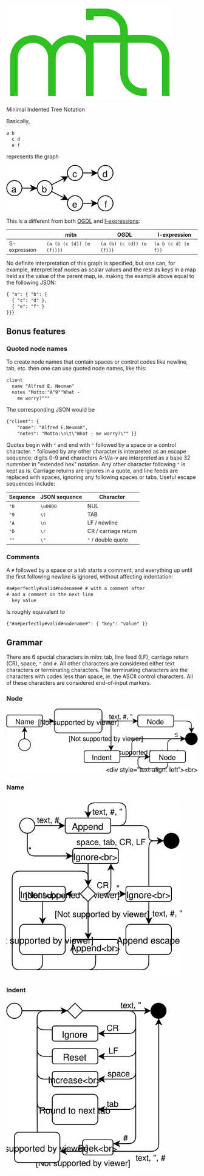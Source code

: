 ![mitn logo](logo.svg)

Minimal Indented Tree Notation

Basically, 
```
a b
  c d
  e f
```
represents the graph

![example a](doc/mitn_example_a.svg)

This is a different from both [OGDL](https://ogdl.org) and [I-expressions](https://srfi.schemers.org/srfi-49/srfi-49.html):

|  |mitn  | OGDL | I-expression |
|--|------|------|--------|
| S-expression | `(a (b (c (d)) (e (f))))` | `(a (b) (c (d)) (e (f)))` | `(a b (c d) (e f))` |

No definite interpretation of this graph is specified, but one can, for example, interpret leaf nodes as scalar values and the rest as keys in a map held as the value of the parent map, ie. making the example above equal to the following JSON:

```{json}
{ "a": { "b": {
  { "c": "d" },
  { "e": "f" }
}}}
```

## Bonus features

### Quoted node names

To create node names that contain spaces or control codes like newline, tab, etc. then one can use quoted node names, like this:
```
client
  name "Alfred E. Neuman"
  notes "Motto:"A"9""What -
    me worry?"""
```
The corresponding JSON would be
```
{"client": {
    "name": "Alfred E.Neuman",
    "notes": "Motto:\n\t\"What - me worry?\"" }}
```
Quotes begin with `"` and end with `"` followed by a space or a control character. `"` followed by any other character is interpreted as an escape sequence: digits 0-9 and characters A-V/a-v are interpreted as a base 32 nummber in "extended hex" notation. Any other character following `"` is kept as is. Carriage returns are ignores in a quote, and line feeds are replaced with spaces, ignoring any following spaces or tabs. Useful escape sequences include:

| Sequence | JSON sequence | Character |
|----------|--|-----------|
| `"0` | `\u0000` | NUL |
| `"9` | `\t` | TAB |
| `"A` | `\n` | LF / newline |
| `"D` | `\r` | CR / carriage return |
| `""` | `\"` | `"` / double quote |


### Comments

A `#` followed by a space or a tab starts a comment, and everything up until the first following newline is ignored, without affecting indentation:
```
#a#perfectly#valid#nodename# # with a comment after
# and a comment on the next line
  key value
```
Is roughly equivalent to
```
{"#a#perfectly#valid#nodename#": { "key": "value" }}
```

## Grammar

There are 6 special characters in mitn: tab, line feed (LF), carriage return (CR), space, `"` and `#`. All other characters are considered either text characters or terminating characters. The terminating characters are the characters with codes less than space, ie. the ASCII control characters. All of these characters are considered end-of-input markers. 

### Node
![Node parsing](doc/flow_node.svg)

### Name
![Name parsing](doc/flow_name.svg)

### Indent
![Indent parsing](doc/flow_indent.svg)
